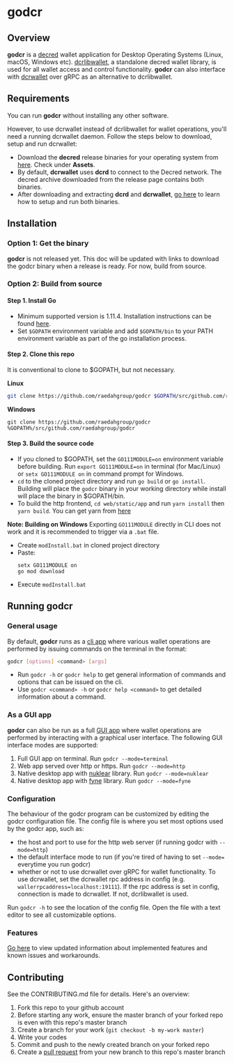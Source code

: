 # godcr

## Overview
**godcr** is a [decred](https://www.decred.org/) wallet application for Desktop Operating Systems (Linux, macOS, Windows etc).
[dcrlibwallet](https://github.com/raedahgroup/dcrlibwallet/tree/dcrlibwallet-wip), a standalone decred wallet library, is used for all wallet access and control functionality.
**godcr** can also interface with [dcrwallet](https://github.com/decred/dcrwallet) over gRPC as an alternative to dcrlibwallet.

## Requirements
You can run **godcr** without installing any other software.

However, to use dcrwallet instead of dcrlibwallet for wallet operations, you'll need a running dcrwallet daemon.
Follow the steps below to download, setup and run dcrwallet:

* Download the **decred** release binaries for your operating system from [here](https://github.com/decred/decred-binaries/releases). Check under **Assets**.
* By default, **dcrwallet** uses **dcrd** to connect to the Decred network. The decred archive downloaded from the release page contains both binaries.
* After downloading and extracting **dcrd** and **dcrwallet**, [go here](https://docs.decred.org/wallets/cli/cli-installation/) to learn how to setup and run both binaries.

## Installation

### Option 1: Get the binary
**godcr** is not released yet. This doc will be updated with links to download the godcr binary when a release is ready. For now, build from source.

### Option 2: Build from source

#### Step 1. Install Go
* Minimum supported version is 1.11.4. Installation instructions can be found [here](https://golang.org/doc/install).
* Set `$GOPATH` environment variable and add `$GOPATH/bin` to your PATH environment variable as part of the go installation process.

#### Step 2. Clone this repo
It is conventional to clone to $GOPATH, but not necessary.

**Linux**
```bash
git clone https://github.com/raedahgroup/godcr $GOPATH/src/github.com/raedahgroup/godcr
```

**Windows**
```
git clone https://github.com/raedahgroup/godcr %GOPATH%/src/github.com/raedahgroup/godcr
```

#### Step 3. Build the source code
* If you cloned to $GOPATH, set the `GO111MODULE=on` environment variable before building.
Run `export GO111MODULE=on` in terminal (for Mac/Linux) or `setx GO111MODULE on` in command prompt for Windows.
* `cd` to the cloned project directory and run `go build` or `go install`.
Building will place the `godcr` binary in your working directory while install will place the binary in $GOPATH/bin.
* To build the http frontend, `cd web/static/app`
and run `yarn install` then
`yarn build`. You can get yarn from [here](https://yarnpkg.com/lang/en/docs/install/)

**Note: Building on Windows**
Exporting `GO111MODULE` directly in CLI does not work and it is recommended to trigger
via a `.bat` file.

* Create `modInstall.bat` in cloned project directory
* Paste:
  ```
  setx GO111MODULE on
  go mod download
  ```
* Execute `modInstall.bat`

## Running godcr
### General usage
By default, **godcr** runs as a [cli app](https://en.wikipedia.org/wiki/Command-line_interface) where various wallet operations are performed by issuing commands on the terminal in the format:
```bash
godcr [options] <command> [args]
```
- Run `godcr -h` or `godcr help` to get general information of commands and options that can be issued on the cli.
- Use `godcr <command> -h` or   `godcr help <command>` to get detailed information about a command.

### As a GUI app
**godcr** can also be run as a full [GUI app](https://en.wikipedia.org/wiki/Graphical_user_interface) where wallet operations are performed by interacting with a graphical user interface.
The following GUI interface modes are supported:
1. Full GUI app on terminal.
Run `godcr --mode=terminal`
2. Web app served over http or https.
Run `godcr --mode=http`
3. Native desktop app with [nuklear](https://github.com/aarzilli/nucular) library.
Run `godcr --mode=nuklear`
4. Native desktop app with [fyne](https://github.com/fyne-io/fyne) library.
Run `godcr --mode=fyne`

### Configuration
The behaviour of the godcr program can be customized by editing the godcr configuration file.
The config file is where you set most options used by the godcr app, such as:
- the host and port to use for the http web server (if running godcr with `--mode=http`)
- the default interface mode to run (if you're tired of having to set `--mode=` everytime you run godcr)
- whether or not to use dcrwallet over gRPC for wallet functionality. To use dcrwallet, set the dcrwallet rpc address in config (e.g. `wallerrpcaddress=localhost:19111`). If the rpc address is set in config, connection is made to dcrwallet. If not, dcrlibwallet is used.

Run `godcr -h` to see the location of the config file. Open the file with a text editor to see all customizable options.

### Features
[Go here](status.md) to view updated information about implemented features and known issues and workarounds.

## Contributing

See the CONTRIBUTING.md file for details. Here's an overview:

1. Fork this repo to your github account
2. Before starting any work, ensure the master branch of your forked repo is even with this repo's master branch
2. Create a branch for your work (`git checkout -b my-work master`)
3. Write your codes
4. Commit and push to the newly created branch on your forked repo
5. Create a [pull request](https://github.com/raedahgroup/godcr/pulls) from your new branch to this repo's master branch
